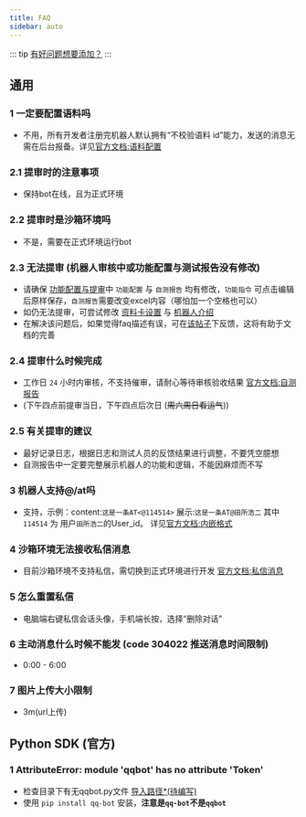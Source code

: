```yaml
---
title: FAQ
sidebar: auto
---
```


::: tip
[有好问题想要添加？](/about/contact.html#faq)
:::

 ## 通用

 ###  1 一定要配置语料吗
 
 - 不用，所有开发者注册完机器人默认拥有“不校验语料 id”能力，发送的消息无需在后台报备。详见[官方文档:语料配置](https://bot.q.qq.com/wiki/#_9-1-%E8%AF%AD%E6%96%99%E9%85%8D%E7%BD%AE)

 ### 2.1 提审时的注意事项
 
 - 保持bot在线，且为正式环境

 ### 2.2 提审时是沙箱环境吗
 
 - 不是，需要在正式环境运行bot
 
 ### 2.3 无法提审 (机器人审核中或功能配置与测试报告没有修改)
 
 - 请确保 [功能配置与提审](https://q.qq.com/bot/#/developer/publish-config)中 `功能配置` 与 `自测报告` 均有修改，`功能指令` 可点击编辑后原样保存，`自测报告`需要改变excel内容（哪怕加一个空格也可以）
 - 如仍无法提审，可尝试修改 [资料卡设置](https://q.qq.com/bot/#/developer/data-card) 与 [机器人介绍](https://q.qq.com/bot/#/setting/bot-setting-detailed)
 - 在解决该问题后，如果觉得faq描述有误，可在[该帖子](https://qun.qq.com/qqweb/qunpro/share?_wv=3&_wwv=128&appChannel=share&inviteCode=WEhLR&appChannel=share&contentID=MQ2w&businessType=2&from=246610&biz=ka&shareSource=5)下反馈，这将有助于文档的完善

 ### 2.4 提审什么时候完成
 
 - 工作日 `24` 小时内审核，不支持催审，请耐心等待审核验收结果 [官方文档:自测报告](https://bot.q.qq.com/wiki/#_9-3-%E8%87%AA%E6%B5%8B%E6%8A%A5%E5%91%8A)
 - (下午四点前提审当日，下午四点后次日 (~~周六周日看运气~~))

 ### 2.5 有关提审的建议
  
 - 最好记录日志，根据日志和测试人员的反馈结果进行调整，不要凭空臆想
 - 自测报告中一定要完整展示机器人的功能和逻辑，不能因麻烦而不写
 
 
 ### 3 机器人支持@/at吗
 
 - 支持，示例：content:`这是一条AT<@114514>` 展示:`这是一条AT@田所浩二` 其中`114514` 为 用户`田所浩二`的User_id。 详见[官方文档:内嵌格式](https://bot.q.qq.com/wiki/develop/api/openapi/message/message_format.html#%E6%94%AF%E6%8C%81%E7%9A%84%E6%A0%BC%E5%BC%8F)
 
 ### 4 沙箱环境无法接收私信消息
 
 - 目前沙箱环境不支持私信，需切换到正式环境进行开发 [官方文档:私信消息](https://bot.q.qq.com/wiki/develop/api/gateway/direct_message.html#%E5%8F%91%E9%80%81%E6%97%B6%E6%9C%BA)
 
 ### 5 怎么重置私信
 
 - 电脑端右键私信会话头像，手机端长按，选择“删除对话”
 
 ### 6 主动消息什么时候不能发 (code 304022 推送消息时间限制)
 
 - 0:00 - 6:00
 
 ### 7 图片上传大小限制
 
 - 3m(url上传)
 
 ## Python SDK (官方)
 
 ###  1 AttributeError: module 'qqbot' has no attribute 'Token'
 
 - 检查目录下有无qqbot.py文件 [导入路径*(待编写)](/docs/thrid/python_import_path.html)
 - 使用 `pip install qq-bot` 安装，**注意是`qq-bot`不是`qqbot`**